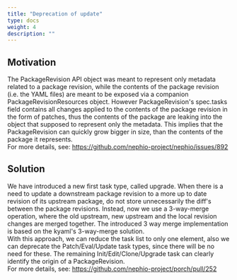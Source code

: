 ```yaml
---
title: "Deprecation of update"
type: docs
weight: 4
description: ""
---
```


## Motivation

The PackageRevision API object was meant to represent only metadata related to a package revision, while the contents of the package revision (i.e. the YAML files) are meant to be exposed via a companion PackageRevisionResources object. However PackageRevision's spec.tasks field contains all changes applied to the contents of the package revision in the form of patches, thus the contents of the package are leaking into the object that supposed to represent only the metadata. This implies that the PackageRevision can quickly grow bigger in size, than the contents of the package it represents.  
For more details, see: https://github.com/nephio-project/nephio/issues/892

## Solution

We have introduced a new first task type, called upgrade. When there is a need to update a downstream package revision to a more up to date revision of its upstream package, do not store unnecessarily the diff's between the package revisions. Instead, now we use a 3-way-merge operation, where the old upstream, new upstream and the local revision changes are merged together. The introduced 3 way merge implementation is based on the kyaml's 3-way-merge solution.  
With this approach, we can reduce the task list to only one element, also we can deprecate the Patch/Eval/Update task types, since there will be no need for these. The remaining Init/Edit/Clone/Upgrade task can clearly identify the origin of a PackageRevision.  
For more details, see: https://github.com/nephio-project/porch/pull/252
